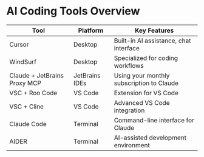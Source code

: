 # AI Coding Tools Overview

<div class="overflow-auto h-110">
  <table class="border-collapse w-full">
    <thead>
      <tr>
        <th class="border border-gray-400 px-4 py-2 bg-gray-100 text-gray-800">Tool</th>
        <th class="border border-gray-400 px-4 py-2 bg-gray-100 text-gray-800">Platform</th>
        <th class="border border-gray-400 px-4 py-2 bg-gray-100 text-gray-800">Key Features</th>
      </tr>
    </thead>
    <tbody>
      <tr>
        <td class="border border-gray-400 px-4 py-2">Cursor</td>
        <td class="border border-gray-400 px-4 py-2">Desktop</td>
        <td class="border border-gray-400 px-4 py-2">Built-in AI assistance, chat interface</td>
      </tr>
      <tr>
        <td class="border border-gray-400 px-4 py-2">WindSurf</td>
        <td class="border border-gray-400 px-4 py-2">Desktop</td>
        <td class="border border-gray-400 px-4 py-2">Specialized for coding workflows</td>
      </tr>
      <tr>
        <td class="border border-gray-400 px-4 py-2">Claude + JetBrains Proxy MCP</td>
        <td class="border border-gray-400 px-4 py-2">JetBrains IDEs</td>
        <td class="border border-gray-400 px-4 py-2">Using your monthly subscription to Claude</td>
      </tr>
      <tr>
        <td class="border border-gray-400 px-4 py-2">VSC + Roo Code</td>
        <td class="border border-gray-400 px-4 py-2">VS Code</td>
        <td class="border border-gray-400 px-4 py-2">Extension for VS Code</td>
      </tr>
      <tr>
        <td class="border border-gray-400 px-4 py-2">VSC + Cline</td>
        <td class="border border-gray-400 px-4 py-2">VS Code</td>
        <td class="border border-gray-400 px-4 py-2">Advanced VS Code integration</td>
      </tr>
      <tr>
        <td class="border border-gray-400 px-4 py-2">Claude Code</td>
        <td class="border border-gray-400 px-4 py-2">Terminal</td>
        <td class="border border-gray-400 px-4 py-2">Command-line interface for Claude</td>
      </tr>
      <tr>
        <td class="border border-gray-400 px-4 py-2">AIDER</td>
        <td class="border border-gray-400 px-4 py-2">Terminal</td>
        <td class="border border-gray-400 px-4 py-2">AI-assisted development environment</td>
      </tr>
    </tbody>
  </table>
</div>

<!--
- Strengths and weaknesses of each tool
- Use cases where each tool excels
- Integration with existing workflows
-->
